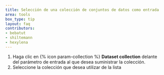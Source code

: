 ```yaml
---
title: Selección de una colección de conjuntos de datos como entrada
area: tools
box_type: tip
layout: faq
contributors:
- bebatut
- shiltemann
- hexylena
---
```




1. Haga clic en {% icon param-collection %} **Dataset collection** delante del parámetro de entrada al que desea suministrar la colección.
2. Seleccione la colección que desea utilizar de la lista

